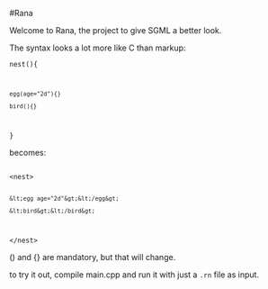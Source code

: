 #Rana

Welcome to Rana, the project to give SGML a better look.

The syntax looks a lot more like C than markup:

<code>nest(){

	egg(age="2d"){}

	bird(){}

}</code>

becomes:

<code>
&lt;nest&gt;  
  
	&lt;egg age="2d"&gt;&lt;/egg&gt;  
  
	&lt;bird&gt;&lt;/bird&gt;  

&lt;/nest&gt;
</code>

() and {} are mandatory, but that will change.

to try it out, compile main.cpp and run it with just a `.rn` file as input.